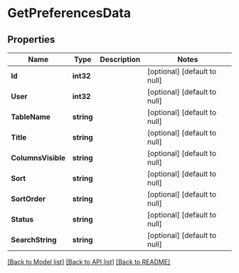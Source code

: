 # GetPreferencesData

## Properties
Name | Type | Description | Notes
------------ | ------------- | ------------- | -------------
**Id** | **int32** |  | [optional] [default to null]
**User** | **int32** |  | [optional] [default to null]
**TableName** | **string** |  | [optional] [default to null]
**Title** | **string** |  | [optional] [default to null]
**ColumnsVisible** | **string** |  | [optional] [default to null]
**Sort** | **string** |  | [optional] [default to null]
**SortOrder** | **string** |  | [optional] [default to null]
**Status** | **string** |  | [optional] [default to null]
**SearchString** | **string** |  | [optional] [default to null]

[[Back to Model list]](../README.md#documentation-for-models) [[Back to API list]](../README.md#documentation-for-api-endpoints) [[Back to README]](../README.md)


